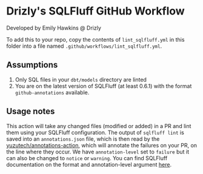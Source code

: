 # Drizly's SQLFluff GitHub Workflow

Developed by Emily Hawkins @ Drizly

To add this to your repo, copy the contents of `lint_sqlfluff.yml` in this folder into a file named `.github/workflows/lint_sqlfluff.yml`.

## Assumptions
1. Only SQL files in your `dbt/models` directory are linted
2. You are on the latest version of SQLFluff (at least 0.6.1) with the format `github-annotations` available.

## Usage notes
This action will take any changed files (modified or added) in a PR and lint them using your SQLFluff configuration.
The output of `sqlfluff lint` is saved into an `annotations.json` file, which is then read by the [yuzutech/annotations-action](https://github.com/marketplace/actions/annotate-action), which will annotate the failures on your PR, on the line where they occur. We have `annotation-level` set to `failure` but it can also be changed to `notice` or `warning`. You can find SQLFluff documentation on the format and annotation-level argument [here](https://docs.sqlfluff.com/en/stable/cli.html#cmdoption-sqlfluff-lint-f).
